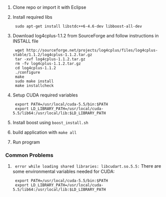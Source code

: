 1. Clone repo or import it with Eclipse
2. Install required libs

		sudo apt-get install libstdc++6-4.6-dev libboost-all-dev
3. Download log4cplus-1.1.2 from SourceForge and follow instructions in INSTALL file

		wget http://sourceforge.net/projects/log4cplus/files/log4cplus-stable/1.1.2/log4cplus-1.1.2.tar.gz
		tar -xvf log4cplus-1.1.2.tar.gz
		rm -fv log4cplus-1.1.2.tar.gz
		cd log4cplus-1.1.2
		./configure
		make
		sudo make install
		make installcheck

4. Setup CUDA required variables

		export PATH=/usr/local/cuda-5.5/bin:$PATH
		export LD_LIBRARY_PATH=/usr/local/cuda-5.5/lib64:/usr/local/lib:$LD_LIBRARY_PATH

5. Install boost using `boost_install.sh`

7. build application with `make all`
8. Run program


### Common Problems

1. ` error while loading shared libraries: libcudart.so.5.5:`
There are some environmental variables needed for CUDA:

		export PATH=/usr/local/cuda-5.5/bin:$PATH
		export LD_LIBRARY_PATH=/usr/local/cuda-5.5/lib64:/usr/local/lib:$LD_LIBRARY_PATH
